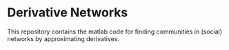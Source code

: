 # Derivative Networks

This repository contains the matlab code for finding communities in (social) networks by approximating derivatives.
